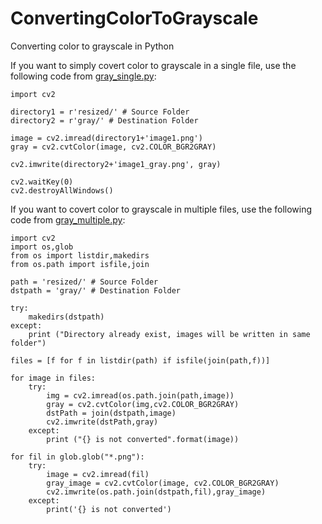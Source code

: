 # ConvertingColorToGrayscale
Converting color to grayscale in Python

If you want to simply covert color to grayscale in a single file, use the following code from [gray_single.py](https://github.com/elibooklover/ConvertingColorToGrayscale/blob/master/gray_single.py):

```
import cv2

directory1 = r'resized/' # Source Folder
directory2 = r'gray/' # Destination Folder

image = cv2.imread(directory1+'image1.png')
gray = cv2.cvtColor(image, cv2.COLOR_BGR2GRAY)

cv2.imwrite(directory2+'image1_gray.png', gray)

cv2.waitKey(0)
cv2.destroyAllWindows()

```

If you want to covert color to grayscale in multiple files, use the following code from [gray_multiple.py](https://github.com/elibooklover/ConvertingColorToGrayscale/blob/master/gray_multiple.py):

```
import cv2
import os,glob
from os import listdir,makedirs
from os.path import isfile,join

path = 'resized/' # Source Folder
dstpath = 'gray/' # Destination Folder

try:
    makedirs(dstpath)
except:
    print ("Directory already exist, images will be written in same folder")

files = [f for f in listdir(path) if isfile(join(path,f))]

for image in files:
    try:
        img = cv2.imread(os.path.join(path,image))
        gray = cv2.cvtColor(img,cv2.COLOR_BGR2GRAY)
        dstPath = join(dstpath,image)
        cv2.imwrite(dstPath,gray)
    except:
        print ("{} is not converted".format(image))

for fil in glob.glob("*.png"):
    try:
        image = cv2.imread(fil)
        gray_image = cv2.cvtColor(image, cv2.COLOR_BGR2GRAY)
        cv2.imwrite(os.path.join(dstpath,fil),gray_image)
    except:
        print('{} is not converted')
```
